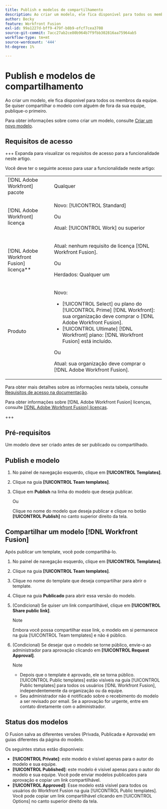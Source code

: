 ```yaml
---
title: Publish e modelos de compartilhamento
description: Ao criar um modelo, ele fica disponível para todos os membros da equipe. Se quiser compartilhar o modelo com alguém de fora da sua equipe, publique-o primeiro.
author: Becky
feature: Workfront Fusion
exl-id: 99a1227d-bff9-479f-b8b9-efcf7cea3708
source-git-commit: 7acc27ab2ce80b964b7f9fbb302816aa75964ab5
workflow-type: tm+mt
source-wordcount: '444'
ht-degree: 1%

---
```


# Publish e modelos de compartilhamento

Ao criar um modelo, ele fica disponível para todos os membros da equipe. Se quiser compartilhar o modelo com alguém de fora da sua equipe, publique-o primeiro.

Para obter informações sobre como criar um modelo, consulte [Criar um novo modelo](/help/workfront-fusion/create-and-manage-templates/create-new-fusion-templates.md).

## Requisitos de acesso

+++ Expanda para visualizar os requisitos de acesso para a funcionalidade neste artigo.

Você deve ter o seguinte acesso para usar a funcionalidade neste artigo:

<table style="table-layout:auto">
 <col> 
 <col> 
 <tbody> 
  <tr> 
   <td role="rowheader">[!DNL Adobe Workfront] pacote</td> 
   <td> <p>Qualquer</p> </td> 
  </tr> 
  <tr data-mc-conditions=""> 
   <td role="rowheader">[!DNL Adobe Workfront] licença</td> 
   <td> <p>Novo: [!UICONTROL Standard]</p><p>Ou</p><p>Atual: [!UICONTROL Work] ou superior</p> </td> 
  </tr> 
  <tr> 
   <td role="rowheader">[!DNL Adobe Workfront Fusion] licença**</td> 
   <td>
   <p>Atual: nenhum requisito de licença [!DNL Workfront Fusion].</p>
   <p>Ou</p>
   <p>Herdados: Qualquer um </p>
   </td> 
  </tr> 
  <tr> 
   <td role="rowheader">Produto</td> 
   <td>
   <p>Novo:</p> <ul><li>[!UICONTROL Select] ou plano do [!UICONTROL Prime] [!DNL Workfront]: sua organização deve comprar o [!DNL Adobe Workfront Fusion].</li><li>[!UICONTROL Ultimate] [!DNL Workfront] plano: [!DNL Workfront Fusion] está incluído.</li></ul>
   <p>Ou</p>
   <p>Atual: sua organização deve comprar o [!DNL Adobe Workfront Fusion].</p>
   </td> 
  </tr>
 </tbody> 
</table>

Para obter mais detalhes sobre as informações nesta tabela, consulte [Requisitos de acesso na documentação](/help/workfront-fusion/references/licenses-and-roles/access-level-requirements-in-documentation.md).

Para obter informações sobre [!DNL Adobe Workfront Fusion] licenças, consulte [[!DNL Adobe Workfront Fusion] licenças](/help/workfront-fusion/set-up-and-manage-workfront-fusion/licensing-operations-overview/license-automation-vs-integration.md).

+++

## Pré-requisitos

Um modelo deve ser criado antes de ser publicado ou compartilhado.

## Publish e modelo

1. No painel de navegação esquerdo, clique em **[!UICONTROL Templates]**.
1. Clique na guia **[!UICONTROL Team templates]**.
1. Clique em **Publish** na linha do modelo que deseja publicar.

   Ou


   Clique no nome do modelo que deseja publicar e clique no botão **[!UICONTROL Publish]** no canto superior direito da tela.

## Compartilhar um modelo [!DNL Workfront Fusion]

Após publicar um template, você pode compartilhá-lo.

1. No painel de navegação esquerdo, clique em **[!UICONTROL Templates]**.
1. Clique na guia **[!UICONTROL Team templates]**.
1. Clique no nome do template que deseja compartilhar para abrir o template.
1. Clique na guia **Publicado** para abrir essa versão do modelo.
1. (Condicional) Se quiser um link compartilhável, clique em **[!UICONTROL Share public link]**.

   >[!NOTE]
   >
   >Embora você possa compartilhar esse link, o modelo em si permanece na guia [!UICONTROL Team templates] e não é público.

1. (Condicional) Se desejar que o modelo se torne público, envie-o ao administrador para aprovação clicando em **[!UICONTROL Request Approval]**.

   >[!NOTE]
   >
   >* Depois que o template é aprovado, ele se torna público. [!UICONTROL Public templates] estão visíveis na guia [!UICONTROL Public templates] para todos os usuários [!DNL Workfront Fusion], independentemente da organização ou da equipe.
   >* Seu administrador não é notificado sobre o recebimento do modelo a ser revisado por email. Se a aprovação for urgente, entre em contato diretamente com o administrador.


## Status dos modelos

O Fusion salva as diferentes versões (Privada, Publicada e Aprovada) em guias diferentes da página do modelo.

Os seguintes status estão disponíveis:

* **[!UICONTROL Private]**: este modelo é visível apenas para o autor do modelo e sua equipe.
* **[!UICONTROL Published]**: este modelo é visível apenas para o autor do modelo e sua equipe. Você pode enviar modelos publicados para aprovação e copiar um link compartilhável.
* **[!UICONTROL Approved]**: Esse modelo está visível para todos os usuários do Workfront Fusion na guia [!UICONTROL Public templates]. Você pode copiar um link compartilhável clicando em [!UICONTROL Options] no canto superior direito da tela.

<!--You can also check the status from the [!UICONTROL Team templates] tab. If a template is published, it will have an icon to the right of the template name.

* **Eye icon**: The template is published, it is visible only for the team, and the approval request was not sent.
* **Yellow checkmark icon**: The template is published, it is visible only for the team, and the approval request was sent.
* **Green checkmark icon**: The template is published and public. It is visible for any Workfront Fusion user in the [!UICONTROL Public templates] tab. It is also still visible in the [!UICONTROL Team templates] tab, and the template author or their team member can still edit it.

Templates without icons have [!UICONTROL Private] status. They are not published and are visible only to the team.
-->
